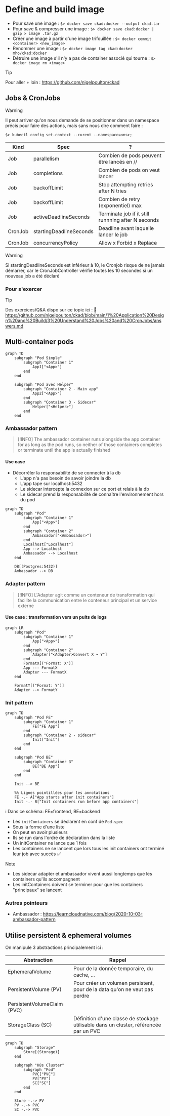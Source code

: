 # Define and build image

- Pour save une image : `$> docker save ckad:docker --output ckad.tar`
- Pour save & compresser une image : `$> docker save ckad:docker | gzip > image .tar.gz`
- Créer une image à partir d'une image trifouillée : `$> docker commit <container> <new_image>`
- Renommer une image : `$> docker image tag ckad:docker mho/ckad:docker`
- Détruire une image s'il n'y a pas de container associé qui tourne : `$> docker image rm <image>`

> [!TIP]
> Pour aller + loin : <https://github.com/nigelpoulton/ckad>

## Jobs & CronJobs

>[!Warning]
> Il peut arriver qu'on nous demande de se positionner dans un namespace précis pour faire des actions, mais sans nous dire comment faire :
>
> `$> kubectl config set-context --curent --namespace=<ns>;`

| Kind    | Spec                    | ?                                                  |
| ------- | ----------------------- | -------------------------------------------------- |
| Job     | parallelism             | Combien de pods peuvent être lancés en //          |
| Job     | completions             | Combien de pods on veut lancer                     |
| Job     | backoffLimit            | Stop attempting retries after N tries              |
| Job     | backoffLimit            | Combien de retry (exponentiel) max                 |
| Job     | activeDeadlineSeconds   | Terminate job if it still runnning after N seconds |
| CronJob | startingDeadlineSeconds | Deadline avant laquelle lancer le job              |
| CronJob | concurrencyPolicy       | Allow x Forbid x Replace                           |

> [!Warning]
> Si startingDeadlineSeconds est inférieur à 10, le Cronjob risque de ne jamais démarrer, car le CronJobController vérifie toutes les 10 secondes si un nouveau job a été déclaré

### Pour s'exercer

> [!Tip]
> Des exercices/Q&A dispo sur ce topic ici :
> 🔗 <https://github.com/nigelpoulton/ckad/blob/main/1%20Application%20Design%20and%20Build/3%20Understand%20Jobs%20and%20CronJobs/answers.md>

## Multi-container pods

```mermaid
graph TD
    subgraph "Pod Simple"
        subgraph "Container 1"
            App1["<App>"]
        end
    end

    subgraph "Pod avec Helper"
        subgraph "Container 2 - Main app"
            App2["<App>"]
        end
        subgraph "Container 3 - Sidecar"
            Helper["<Helper>"]
        end
    end
```

### Ambassador pattern

> [!INFO]
> The ambassador container runs alongside the app container for as long as the pod runs, so neither of those containers completes or terminate until the app is actually finished

#### Use case

- Décorréler la responsabilité de se connecter à la db
  - L'app n'a pas besoin de savoir joindre la db
  - L'app tape sur localhost:5432
  - Le sidecar intercepte la connexion sur ce port et relais à la db
  - Le sidecar prend la responsabilité de connaître l'environnement hors du pod

```mermaid
graph TD
    subgraph "Pod"
        subgraph "Container 1"
            App["<App>"]
        end
        subgraph "Container 2"
            Ambassador["<Ambassador>"]
        end
        Localhost["Localhost"]
        App --> Localhost
        Ambassador --> Localhost
    end
    
    DB[(Postgres:5432)]
    Ambassador --> DB
```

### Adapter pattern

> [!INFO]
> L'Adapter agit comme un conteneur de transformation qui facilite la communication entre le conteneur principal et un service externe

#### Use case : transformation vers un puits de logs

```mermaid
graph LR
    subgraph "Pod"
        subgraph "Container 1"
            App["<App>"]
        end
        subgraph "Container 2"
            Adapter["<Adapter>Convert X → Y"]
        end
        FormatX[("Format: X")]
        App --- FormatX
        Adapter --- FormatX
    end
    
    FormatY[("Format: Y")]
    Adapter --> FormatY
```

### Init pattern

```mermaid
graph TD
    subgraph "Pod FE"
        subgraph "Container 1"
            FE["FE App"]
        end
        subgraph "Container 2 - sidecar"
            Init["Init"]
        end
    end
    
    subgraph "Pod BE"
        subgraph "Container 3"
            BE["BE App"]
        end
    end
    
    Init --> BE
    
    %% Lignes pointillées pour les annotations
    FE -.- A["App starts after init containers"]
    Init -.- B["Init containers run before app containers"]
```

ℹ️ Dans ce schéma: FE=frontend, BE=backend

- Les `initContainers` se déclarent en conf de `Pod.spec`
- Sous la forme d'une liste
- On peut en avoir plusieurs
- Ils se run dans l'ordre de déclaration dans la liste
- Un initContainer ne lance que 1 fois
- Les containers ne se lancent que lors tous les init containers ont terminé leur job avec succès ✅

> [!NOTE]
>
> - Les sidecar adapter et ambassador vivent aussi longtemps que les containers qu'ils accompagnent
> - Les initContainers doivent se terminer pour que les containers "principaux" se lancent

### Autres pointeurs

- Ambassador : <https://learncloudnative.com/blog/2020-10-03-ambassador-pattern>

## Utilise persistent & ephemeral volumes

On manipule 3 abstractions principalement ici :

| Abstraction                 | Rappel                                                                                |
| --------------------------- | ------------------------------------------------------------------------------------- |
| EphemeralVolume             | Pour de la donnée temporaire, du cache, ...                                           |
| PersistentVolume (PV)       | Pour créer un volumen persistent, pour de la data qu'on ne veut pas perdre            |
| PersistentVolumeClaim (PVC) |                                                                                       |
| StorageClass (SC)           | Définition d'une classe de stockage utilisable dans un cluster, référencée par un PVC |

```mermaid
graph TD
    subgraph "Storage"
        Store[(Storage)]
    end
    
    subgraph "K8s Cluster"
        subgraph "Pod"
            PVC["PVC"]
            PV["PV"]
            SC["SC"]
        end
    end
    
    Store -.-> PV
    PV -.-> PVC
    SC -.-> PVC
```
